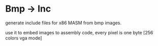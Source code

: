 # Bmp -> Inc
generate include files for x86 MASM from bmp images.

use it to embed images to assembly code, every pixel is one byte [256 colors vga mode]
